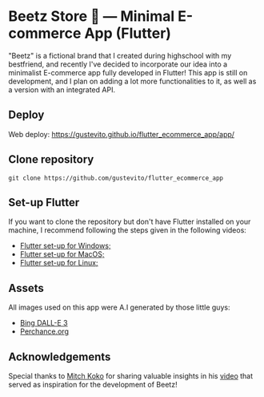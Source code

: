 # Beetz Store 🐝 — Minimal E-commerce App (Flutter)

"Beetz" is a fictional brand that I created during highschool with my bestfriend, and recently I've decided to incorporate our idea into a minimalist E-commerce app fully developed in Flutter!
This app is still on development, and I plan on adding a lot more functionalities to it, as well as a version with an integrated API.

## Deploy

Web deploy: https://gustevito.github.io/flutter_ecommerce_app/app/

## Clone repository
```
git clone https://github.com/gustevito/flutter_ecommerce_app
```

## Set-up Flutter

If you want to clone the repository but don't have Flutter installed on your machine, I recommend following the steps given in the following videos:
- [Flutter set-up for Windows;](https://www.youtube.com/watch?v=VFDbZk2xhO4)
- [Flutter set-up for MacOS;](https://www.youtube.com/watch?v=f09c-nw15K8)
- [Flutter set-up for Linux;](https://www.youtube.com/watch?v=RFSF4t5FQhg)

## Assets

All images used on this app were A.I generated by those little guys:
- [Bing DALL-E 3](https://www.bing.com/images/create?cc=br)
- [Perchance.org](https://perchance.org/ai-text-to-image-generator)

## Acknowledgements

Special thanks to [Mitch Koko](https://github.com/mitchkoko) for sharing valuable insights in his [video](https://www.youtube.com/watch?v=rYdP2LnBGsA) that served as inspiration for the development of Beetz!
